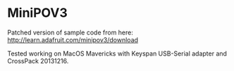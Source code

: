 MiniPOV3
========

Patched version of sample code from here: http://learn.adafruit.com/minipov3/download

Tested working on MacOS Mavericks with Keyspan USB-Serial adapter and CrossPack 20131216.
